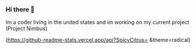 ### Hi there 👋

Im a coder living in the united states and im working on my current project (Project Nimbus)

(https://github-readme-stats.vercel.app/api?SpicyCitrus= &theme=radical)
